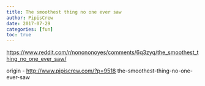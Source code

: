 ```yaml
---
title: The smoothest thing no one ever saw
author: PipisCrew
date: 2017-07-29
categories: [fun]
toc: true
---
```


https://www.reddit.com/r/nonononoyes/comments/6q3zyq/the_smoothest_thing_no_one_ever_saw/

origin - http://www.pipiscrew.com/?p=9518 the-smoothest-thing-no-one-ever-saw